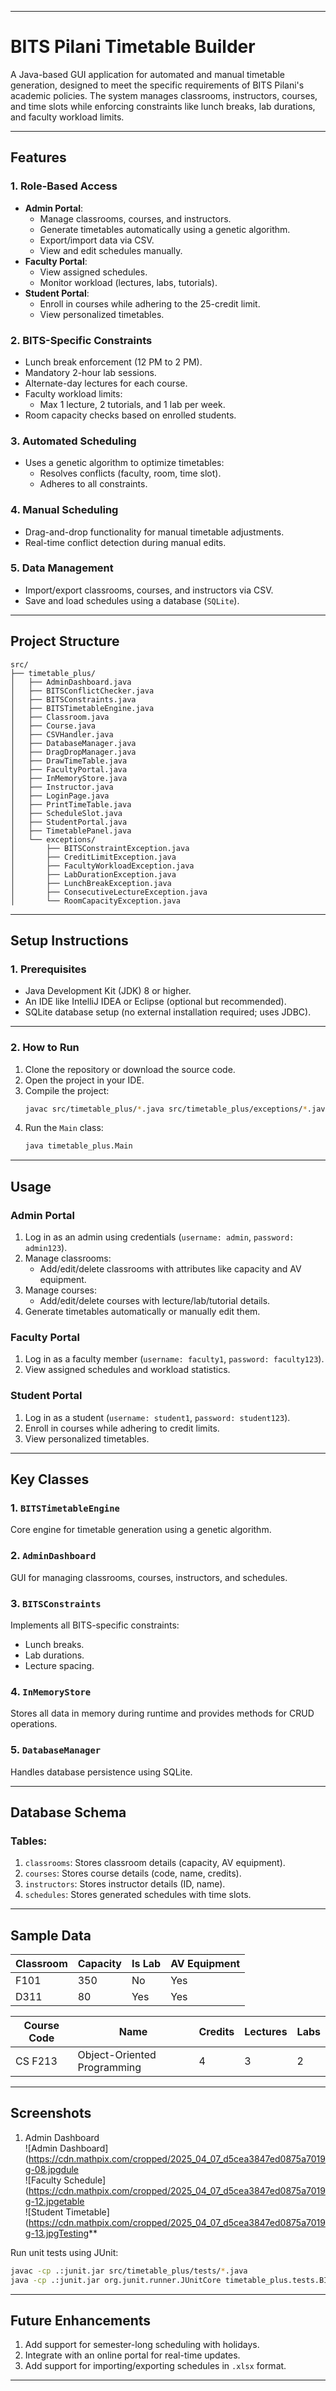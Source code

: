 

---

# **BITS Pilani Timetable Builder**
A Java-based GUI application for automated and manual timetable generation, designed to meet the specific requirements of BITS Pilani's academic policies. The system manages classrooms, instructors, courses, and time slots while enforcing constraints like lunch breaks, lab durations, and faculty workload limits.

---

## **Features**
### **1. Role-Based Access**
- **Admin Portal**:
  - Manage classrooms, courses, and instructors.
  - Generate timetables automatically using a genetic algorithm.
  - Export/import data via CSV.
  - View and edit schedules manually.
- **Faculty Portal**:
  - View assigned schedules.
  - Monitor workload (lectures, labs, tutorials).
- **Student Portal**:
  - Enroll in courses while adhering to the 25-credit limit.
  - View personalized timetables.

### **2. BITS-Specific Constraints**
- Lunch break enforcement (12 PM to 2 PM).
- Mandatory 2-hour lab sessions.
- Alternate-day lectures for each course.
- Faculty workload limits:
  - Max 1 lecture, 2 tutorials, and 1 lab per week.
- Room capacity checks based on enrolled students.

### **3. Automated Scheduling**
- Uses a genetic algorithm to optimize timetables:
  - Resolves conflicts (faculty, room, time slot).
  - Adheres to all constraints.

### **4. Manual Scheduling**
- Drag-and-drop functionality for manual timetable adjustments.
- Real-time conflict detection during manual edits.

### **5. Data Management**
- Import/export classrooms, courses, and instructors via CSV.
- Save and load schedules using a database (`SQLite`).

---

## **Project Structure**

```
src/
├── timetable_plus/
│   ├── AdminDashboard.java
│   ├── BITSConflictChecker.java
│   ├── BITSConstraints.java
│   ├── BITSTimetableEngine.java
│   ├── Classroom.java
│   ├── Course.java
│   ├── CSVHandler.java
│   ├── DatabaseManager.java
│   ├── DragDropManager.java
│   ├── DrawTimeTable.java
│   ├── FacultyPortal.java
│   ├── InMemoryStore.java
│   ├── Instructor.java
│   ├── LoginPage.java
│   ├── PrintTimeTable.java
│   ├── ScheduleSlot.java
│   ├── StudentPortal.java
│   ├── TimetablePanel.java
│   └── exceptions/
│       ├── BITSConstraintException.java
│       ├── CreditLimitException.java
│       ├── FacultyWorkloadException.java
│       ├── LabDurationException.java
│       ├── LunchBreakException.java
│       ├── ConsecutiveLectureException.java
│       └── RoomCapacityException.java
```

---

## **Setup Instructions**

### **1. Prerequisites**
- Java Development Kit (JDK) 8 or higher.
- An IDE like IntelliJ IDEA or Eclipse (optional but recommended).
- SQLite database setup (no external installation required; uses JDBC).

---

### **2. How to Run**
1. Clone the repository or download the source code.
2. Open the project in your IDE.
3. Compile the project:
    ```bash
    javac src/timetable_plus/*.java src/timetable_plus/exceptions/*.java
    ```
4. Run the `Main` class:
    ```bash
    java timetable_plus.Main
    ```

---

## **Usage**

### **Admin Portal**
1. Log in as an admin using credentials (`username: admin`, `password: admin123`).
2. Manage classrooms:
    - Add/edit/delete classrooms with attributes like capacity and AV equipment.
3. Manage courses:
    - Add/edit/delete courses with lecture/lab/tutorial details.
4. Generate timetables automatically or manually edit them.

### **Faculty Portal**
1. Log in as a faculty member (`username: faculty1`, `password: faculty123`).
2. View assigned schedules and workload statistics.

### **Student Portal**
1. Log in as a student (`username: student1`, `password: student123`).
2. Enroll in courses while adhering to credit limits.
3. View personalized timetables.

---

## **Key Classes**

### **1. `BITSTimetableEngine`**
Core engine for timetable generation using a genetic algorithm.

### **2. `AdminDashboard`**
GUI for managing classrooms, courses, instructors, and schedules.

### **3. `BITSConstraints`**
Implements all BITS-specific constraints:
- Lunch breaks.
- Lab durations.
- Lecture spacing.

### **4. `InMemoryStore`**
Stores all data in memory during runtime and provides methods for CRUD operations.

### **5. `DatabaseManager`**
Handles database persistence using SQLite.

---

## **Database Schema**

### Tables:
1. `classrooms`: Stores classroom details (capacity, AV equipment).
2. `courses`: Stores course details (code, name, credits).
3. `instructors`: Stores instructor details (ID, name).
4. `schedules`: Stores generated schedules with time slots.

---

## **Sample Data**

| Classroom | Capacity | Is Lab | AV Equipment |
|-----------|----------|--------|--------------|
| F101      | 350      | No     | Yes          |
| D311      | 80       | Yes    | Yes          |

| Course Code | Name                       | Credits | Lectures | Labs |
|-------------|----------------------------|---------|----------|------|
| CS F213     | Object-Oriented Programming| 4       | 3        | 2    |

---

## **Screenshots**

1. Admin Dashboard  
![Admin Dashboard](https://cdn.mathpix.com/cropped/2025_04_07_d5cea3847ed0875a7019g-08.jpgdule  
![Faculty Schedule](https://cdn.mathpix.com/cropped/2025_04_07_d5cea3847ed0875a7019g-12.jpgetable  
![Student Timetable](https://cdn.mathpix.com/cropped/2025_04_07_d5cea3847ed0875a7019g-13.jpgTesting**

Run unit tests using JUnit:
```bash
javac -cp .:junit.jar src/timetable_plus/tests/*.java 
java -cp .:junit.jar org.junit.runner.JUnitCore timetable_plus.tests.BITSTimetableTest 
```

---

## **Future Enhancements**
1. Add support for semester-long scheduling with holidays.
2. Integrate with an online portal for real-time updates.
3. Add support for importing/exporting schedules in `.xlsx` format.

---

